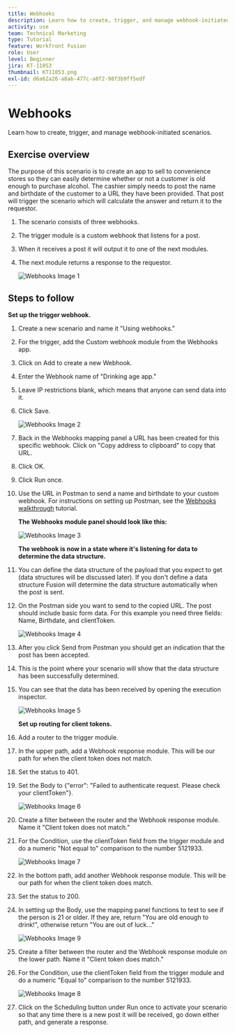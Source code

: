 ```yaml
---
title: Webhooks
description: Learn how to create, trigger, and manage webhook-initiated scenarios.
activity: use
team: Technical Marketing
type: Tutorial
feature: Workfront Fusion
role: User
level: Beginner
jira: KT-11053
thumbnail: KT11053.png
exl-id: d6a62a26-a8ab-477c-a8f2-98f3b9ff5edf
---
```

# Webhooks

Learn how to create, trigger, and manage webhook-initiated scenarios.

## Exercise overview

The purpose of this scenario is to create an app to sell to convenience stores so they can easily determine whether or not a customer is old enough to purchase alcohol. The cashier simply needs to post the name and birthdate of the customer to a URL they have been provided. That post will trigger the scenario which will calculate the answer and return it to the requestor.

1. The scenario consists of three webhooks.
1. The trigger module is a custom webhook that listens for a post.
1. When it receives a post it will output it to one of the next modules.
1. The next module returns a response to the requestor.

   ![Webhooks Image 1](../12-exercises/assets/webhooks-walkthrough-1.png)

## Steps to follow

**Set up the trigger webhook.**

1. Create a new scenario and name it "Using webhooks."
1. For the trigger, add the Custom webhook module from the Webhooks app.
1. Click on Add to create a new Webhook.
1. Enter the Webhook name of "Drinking age app."
1. Leave IP restrictions blank, which means that anyone can send data into it.
1. Click Save.


   ![Webhooks Image 2](../12-exercises/assets/webhooks-walkthrough-2.png)

1. Back in the Webhooks mapping panel a URL has been created for this specific webhook. Click on "Copy address to clipboard" to copy that URL.
1. Click OK.
1. Click Run once.
1. Use the URL in Postman to send a name and birthdate to your custom webhook. For instructions on setting up Postman, see the [Webhooks walkthrough](https://experienceleague.adobe.com/docs/workfront-learn/tutorials-workfront/fusion/beyond-basic-modules/webhooks-walkthrough.html?lang=en) tutorial.

    **The Webhooks module panel should look like this:**

   ![Webhooks Image 3](../12-exercises/assets/webhooks-walkthrough-3.png)

    **The webhook is now in a state where it's listening for data to determine the data structure.**

1. You can define the data structure of the payload that you expect to get (data structures will be discussed later). If you don't define a data structure Fusion will determine the data structure automatically when the post is sent.
1. On the Postman side you want to send to the copied URL. The post should include basic form data. For this example you need three fields: Name, Birthdate, and clientToken.

   ![Webhooks Image 4](../12-exercises/assets/webhooks-walkthrough-4.png)

1. After you click Send from Postman you should get an indication that the post has been accepted.
1. This is the point where your scenario will show that the data structure has been successfully determined.
1. You can see that the data has been received by opening the execution inspector.

   ![Webhooks Image 5](../12-exercises/assets/webhooks-walkthrough-5.png)

    **Set up routing for client tokens.**

1. Add a router to the trigger module.
1. In the upper path, add a Webhook response module. This will be our path for when the client token does not match.
1. Set the status to 401.
1. Set the Body to {"error": "Failed to authenticate request. Please check your clientToken"}.

   ![Webhooks Image 6](../12-exercises/assets/webhooks-walkthrough-6.png)

1. Create a filter between the router and the Webhook response module. Name it "Client token does not match."
1. For the Condition, use the clientToken field from the trigger module and do a numeric "Not equal to" comparison to the number 5121933.

   ![Webhooks Image 7](../12-exercises/assets/webhooks-walkthrough-7.png)

1. In the bottom path, add another Webhook response module. This will be our path for when the client token does match.
1. Set the status to 200.
1. In setting up the Body, use the mapping panel functions to test to see if the person is 21 or older. If they are, return "You are old enough to drink!", otherwise return "You are out of luck…"

   ![Webhooks Image 9](../12-exercises/assets/webhooks-walkthrough-9.png)

1. Create a filter between the router and the Webhook response module on the lower path. Name it "Client token does match."
1. For the Condition, use the clientToken field from the trigger module and do a numeric "Equal to" comparison to the number 5121933.


   ![Webhooks Image 8](../12-exercises/assets/webhooks-walkthrough-8.png)

1. Click on the Scheduling button under Run once to activate your scenario so that any time there is a new post it will be received, go down either path, and generate a response.
